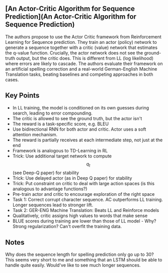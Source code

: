 ## [An Actor-Critic Algorithm for Sequence Prediction](An Actor-Critic Algorithm for Sequence Prediction)

The authors propose to use the Actor Critic framework from Reinforcement Learning for Sequence prediction. They train an actor (policy) network to generate a sequence together with a critic (value) network that estimates the q-value function. Crucially, the actor network does not see the ground-truth output, but the critic does. This is different from LL (log likelihood) where errors are likely to cascade. The authors evaluate their framework on an artificial spelling correction and a real-world German-English Machine Translation tasks, beating baselines and competing approaches in both cases.

## Key Points

- In LL training, the model is conditioned on its own guesses during search, leading to error compounding.
- The critic is allowed to see the ground truth, but the actor isn't
- The reward is a task-specific score, e.g. BLEU
- Use bidirectional RNN for both actor and critic. Actor uses a soft attention mechanism.
- The reward is partially receives at each intermediate step, not just at the end
- Framework is analogous to TD-Learning in RL
- Trick: Use additional target network to compute $$q_t$$ (see Deep-Q paper) for stability
- Trick: Use delayed actor (as in Deep Q paper) for stability
- Trick: Put constraint on critic to deal with large action spaces (is this analogous to advantage functions?)
- Pre-train actor and critic to encourage exploration of the right space
- Task 1: Correct corrupt character sequence. AC outperforms LL training. Longer sequences lead to stronger lift.
- Task 2: GER-ENG Machine Translation: Beats LL and Reinforce models
- Qualitatively, critic assigns high values to words that make sense
- BLUE scores during training are lower than those of LL model - Why? Strong regularization? Can't overfit the training data.

## Notes

Why does the sequence length for spelling prediction only go up to 30? This seems very short to me and something that an LSTM should be able to handle quite easily. Would've like to see much longer sequences.
